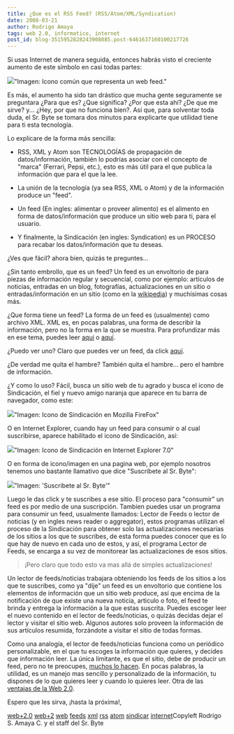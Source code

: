 ```yaml
---
title: ¿Que es el RSS Feed? (RSS/Atom/XML/Syndication)
date: 2008-03-21
author: Rodrigo Amaya
tags: web 2.0, informatico, internet
post_id: blog-3515952828243908885.post-6461637160100217726
---
```


Si usas Internet de manera seguida, entonces habrás visto el creciente
      aumento de este símbolo en casi todas partes:

[![](http://bp2.blogger.com/_ayvorITawE4/R-SCakiioOI/AAAAAAAAAmc/b0qbE5y97rA/s400/rss.jpg)](http://bp2.blogger.com/_ayvorITawE4/R-SCakiioOI/AAAAAAAAAmc/b0qbE5y97rA/s1600-h/rss.jpg)"Imagen: Icono común que
      representa un web feed."

Es más,
      el aumento ha sido tan drástico que mucha gente seguramente se preguntara ¿Para que es? ¿Que
      significa? ¿Por que esta ahí? ¿De que me sirve? y... ¿Hey, por que no funciona bien?. Así que,
      para solventar toda duda, el Sr. Byte se tomara dos minutos para explicarte que utilidad tiene
      para ti esta tecnología.

Lo explicare de la forma más sencilla:

- RSS, XML y Atom son TECNOLOGÍAS de propagación de datos/información, también lo podrías asociar con el concepto de "marca" (Ferrari, Pepsi, etc.), esto es más útil para el que publica la información que para el que la lee.

- La unión de la tecnología (ya sea RSS, XML o Atom) y de la información produce un "feed".

- Un feed (En ingles: alimentar o proveer alimento) es el alimento en forma de datos/información que produce un sitio web para ti, para el usuario.

- Y finalmente, la Sindicación (en ingles: Syndication) es un PROCESO para recabar los datos/información que tu deseas.

¿Ves que fácil? ahora bien, quizás te preguntes...

¿Sin tanto embrollo, que es un feed?
      Un feed es un envoltorio de para piezas de información regular y secuencial, como
      por ejemplo: artículos de noticias, entradas en un blog, fotografías, actualizaciones en un
      sitio o entradas/información en un sitio (como en la [wikipedia](http://en.wikipedia.org/wiki/El_Salvador)) y muchísimas cosas
      más.

¿Que forma tiene un feed?
      La forma de un feed es (usualmente) como archivo XML.
XML es, en pocas
      palabras, una forma de describir la información, pero no la forma en la que se muestra. Para
      profundizar más en ese tema, puedes leer [aqui](http://srbyte.blogspot.com/2007/04/web-20-qu-es.html) o [aquí](http://en.wikipedia.org/wiki/XML).

¿Puedo ver uno? Claro que puedes ver un feed, da
      click [aquí](http://en.wikipedia.org/w/index.php?title%5Cx3dSpecial:RecentChanges%5Cx26feed%5Cx3datom).

¿De verdad me quita el hambre?
      También quita el hambre... pero el hambre de información.

¿Y como lo uso? Fácil, busca un sitio
      web de tu agrado y busca el icono de Sindicación, el fiel y nuevo amigo naranja que aparece en
      tu barra de navegador, como este:

[![](http://bp3.blogger.com/_ayvorITawE4/R-SBM0iioMI/AAAAAAAAAmM/myn8YMbnpb0/s400/rsswiki.jpg)](http://bp3.blogger.com/_ayvorITawE4/R-SBM0iioMI/AAAAAAAAAmM/myn8YMbnpb0/s1600-h/rsswiki.jpg)"Imagen: Icono de
      Sindicación en Mozilla FireFox"

O en Internet Explorer,
      cuando hay un feed para consumir o al cual suscribirse, aparece habilitado el icono de
      Sindicación, así:

[![](http://bp0.blogger.com/_ayvorITawE4/R-Ule0iioPI/AAAAAAAAAmk/O1etzXPs66M/s400/rssexplorer.jpg)](http://bp0.blogger.com/_ayvorITawE4/R-Ule0iioPI/AAAAAAAAAmk/O1etzXPs66M/s1600-h/rssexplorer.jpg)"Imagen: Icono de
      Sindicación en Internet Explorer 7.0"

O en forma de icono/imagen en una pagina web, por ejemplo nosotros tenemos uno bastante
      llamativo que dice "Suscribete al Sr. Byte":

[![](http://bp1.blogger.com/_ayvorITawE4/R-SBRUiioNI/AAAAAAAAAmU/isfyPfDfVLE/s400/suscribetebyte.jpg)](http://bp1.blogger.com/_ayvorITawE4/R-SBRUiioNI/AAAAAAAAAmU/isfyPfDfVLE/s1600-h/suscribetebyte.jpg)"Imagen: 'Suscribete al Sr.
      Byte'"

Luego le das click y te suscribes a
      ese sitio. El proceso para "consumir" un feed es por medio de una suscripción. Tambien puedes
      usar un programa para consumir un feed, usualmente llamados: Lector de Feeds o lector de noticias (y en ingles news reader o
      aggregator), estos programas utilizan el proceso de la Sindicación para
      obtener solo las actualizaciones necesarias de los sitios a los que te suscribes, de esta
      forma puedes conocer que es lo que hay de nuevo en cada uno de estos, y así, el programa
      Lector de Feeds, se encarga a su vez de monitorear las actualizaciones de esos sitios.

> ¡Pero claro que todo esto va mas
> allá de simples actualizaciones!

Un lector de feeds/noticias
      trabajara obteniendo los feeds de los sitios a los que te suscribes, como ya "dije" un feed es
      un envoltorio que contiene los elementos de información que un sitio web produce, así que
      encima de la notificación de que existe una nueva noticia, articulo o foto, el feed te brinda
      y entrega la información a la que estas suscrita. Puedes escoger leer el nuevo contenido en el
      lector de feeds/noticias, o quizás decidas dejar el lector y visitar el sitio web. Algunos
      autores solo proveen la información de sus artículos resumida, forzándote a visitar el sitio
      de todas formas.

Como una analogía, el lector de feeds/noticias
      funciona como un periódico personalizable, en el que tu escoges la información que quieres, y
      decides que información leer. La única limitante, es que el sitio, debe de producir un feed,
      pero no te preocupes, [muchos lo hacen](http://www.google.com/search?q=rss+feeds). En pocas palabras, la utilidad, es un
      manejo mas sencillo y personalizado de la información, tu dispones de lo que
      quieres leer y cuando lo quieres leer. Otra de las [ventajas de la Web 2.0](http://srbyte.blogspot.com/2007/04/web-20-qu-es.html).

Espero que les sirva, ¡hasta la próxima!,

[web+2.0](http://www.blogalaxia.com/tags/web+2.0) [web+2](http://www.blogalaxia.com/tags/web+2) [web](http://www.blogalaxia.com/tags/web) [feeds](http://www.blogalaxia.com/tags/feeds) [xml](http://www.blogalaxia.com/tags/xml) [rss](http://www.blogalaxia.com/tags/rss) [atom](http://www.blogalaxia.com/tags/atom) [sindicar](http://www.blogalaxia.com/tags/sindicar) [internet](http://www.blogalaxia.com/tags/internet)Copyleft Rodrigo S.
      Amaya C. y el staff del Sr. Byte